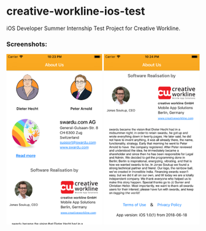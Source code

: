 # creative-workline-ios-test
iOS Developer Summer Internship Test Project for Creative Workline.

### Screenshots:
<img width="250" src="https://github.com/imjog/creative-workline-ios-test/blob/master/CreativeWorkline%20iOS%20Test/Screenshots/iPhone7_1.png"> <img width="250" src="https://github.com/imjog/creative-workline-ios-test/blob/master/CreativeWorkline%20iOS%20Test/Screenshots/iPhone7_2.png">
